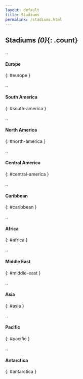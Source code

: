 ```yaml
---
layout: default
title: Stadiums
permalink: /stadiums.html
---
```



## Stadiums _(0)_{: .count}



.. 
#### Europe
{: #europe }





.. 
#### South America
{: #south-america }





.. 
#### North America
{: #north-america }





.. 
#### Central America
{: #central-america }





.. 
#### Caribbean
{: #caribbean }





.. 
#### Africa
{: #africa }





.. 
#### Middle East
{: #middle-east }





.. 
#### Asia
{: #asia }





.. 
#### Pacific
{: #pacific }





.. 
#### Antarctica
{: #antarctica }




